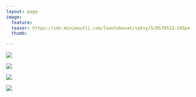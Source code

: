```yaml
---
layout: page
image:
  feature:
  teaser: https://cdn.minimuutti.com/luontokuvat/syksy/5/DS70512-245px.jpg
  thumb:

---
```


![](https://cdn.minimuutti.com/luontokuvat/syksy/5/DS70510-800px.jpg)

![](https://cdn.minimuutti.com/luontokuvat/syksy/5/DS70512-800px.jpg)

![](https://cdn.minimuutti.com/luontokuvat/syksy/5/DS70516-800px.jpg)

![](https://cdn.minimuutti.com/luontokuvat/syksy/5/DS70508-800px.jpg)
